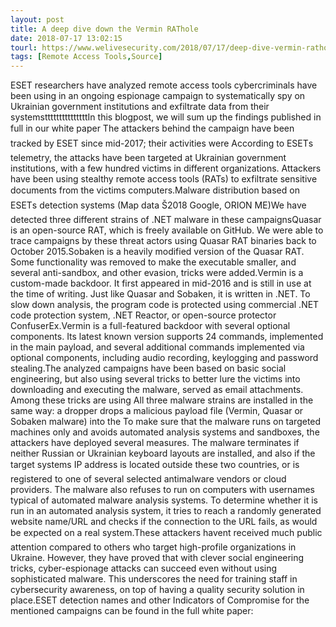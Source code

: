 ```yaml
---
layout: post
title: A deep dive down the Vermin RAThole
date: 2018-07-17 13:02:15
tourl: https://www.welivesecurity.com/2018/07/17/deep-dive-vermin-rathole/
tags: [Remote Access Tools,Source]
---
```

ESET researchers have analyzed remote access tools cybercriminals have been using in an ongoing espionage campaign to systematically spy on Ukrainian government institutions and exfiltrate data from their systemstttttttttttttttIn this blogpost, we will sum up the findings published in full in our white paper The attackers behind the campaign have been tracked by ESET since mid-2017; their activities were According to ESETs telemetry, the attacks have been targeted at Ukrainian government institutions, with a few hundred victims in different organizations. Attackers have been using stealthy remote access tools (RATs) to exfiltrate sensitive documents from the victims computers.Malware distribution based on ESETs detection systems (Map data Š2018 Google, ORION ME)We have detected three different strains of .NET malware in these campaignsQuasar is an open-source RAT, which is freely available on GitHub. We were able to trace campaigns by these threat actors using Quasar RAT binaries back to October 2015.Sobaken is a heavily modified version of the Quasar RAT. Some functionality was removed to make the executable smaller, and several anti-sandbox, and other evasion, tricks were added.Vermin is a custom-made backdoor. It first appeared in mid-2016 and is still in use at the time of writing. Just like Quasar and Sobaken, it is written in .NET. To slow down analysis, the program code is protected using commercial .NET code protection system, .NET Reactor, or open-source protector ConfuserEx.Vermin is a full-featured backdoor with several optional components. Its latest known version supports 24 commands, implemented in the main payload, and several additional commands implemented via optional components, including audio recording, keylogging and password stealing.The analyzed campaigns have been based on basic social engineering, but also using several tricks to better lure the victims into downloading and executing the malware, served as email attachments. Among these tricks are using All three malware strains are installed in the same way: a dropper drops a malicious payload file (Vermin, Quasar or Sobaken malware) into the To make sure that the malware runs on targeted machines only and avoids automated analysis systems and sandboxes, the attackers have deployed several measures. The malware terminates if neither Russian or Ukrainian keyboard layouts are installed, and also if the target systems IP address is located outside these two countries, or is registered to one of several selected antimalware vendors or cloud providers. The malware also refuses to run on computers with usernames typical of automated malware analysis systems. To determine whether it is run in an automated analysis system, it tries to reach a randomly generated website name/URL and checks if the connection to the URL fails, as would be expected on a real system.These attackers havent received much public attention compared to others who target high-profile organizations in Ukraine. However, they have proved that with clever social engineering tricks, cyber-espionage attacks can succeed even without using sophisticated malware. This underscores the need for training staff in cybersecurity awareness, on top of having a quality security solution in place.ESET detection names and other Indicators of Compromise for the mentioned campaigns can be found in the full white paper: 
